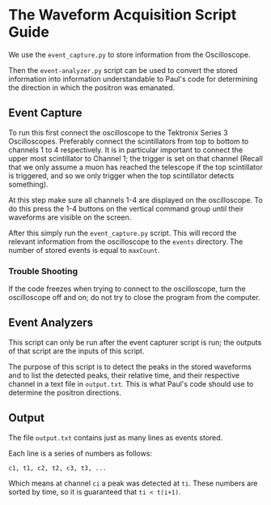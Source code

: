# The Waveform Acquisition Script Guide

We use the `event_capture.py` to store information from the Oscilloscope.

Then the `event-analyzer.py` script can be used to convert the stored information into information understandable to Paul's code for determining the direction in which the positron was emanated.

## Event Capture

To run this first connect the oscilloscope to the Tektronix Series 3 Oscilloscopes. Preferably connect the scintillators from top to bottom to channels 1 to 4 respectively. It is in particular important to connect the upper most scintillator to Channel 1; the trigger is set on that channel (Recall that we only assume a muon has reached the telescope if the top scintillator is triggered, and so we only trigger when the top scintillator detects something).

At this step make sure all channels 1-4 are displayed on the oscilloscope. To do this press the 1-4 buttons on the vertical command group until their waveforms are visible on the screen.

After this simply run the `event_capture.py` script. This will record the relevant information from the oscilloscope to the `events` directory. The number of stored events is equal to `maxCount`.

### Trouble Shooting

If the code freezes when trying to connect to the oscilloscope, turn the oscilloscope off and on; do not try to close the program from the computer.

## Event Analyzers

This script can only be run after the event capturer script is run; the outputs of that script are the inputs of this script.

The purpose of this script is to detect the peaks in the stored waveforms and to list the detected peaks, their relative time, and their respective channel in a text file in `output.txt`. This is what Paul's code should use to determine the positron directions.

## Output

The file `output.txt` contains just as many lines as events stored.

Each line is a series of numbers as follows:

```
c1, t1, c2, t2, c3, t3, ...
```

Which means at channel `ci` a peak was detected at `ti`. These numbers are sorted by time, so it is guaranteed that `ti < t(i+1)`.
